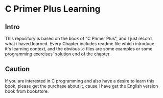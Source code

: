 # C Primer Plus Learning #
## Intro ##
This repository is based on the book of "C Primer Plus", and I just record what i haved learned.
Every Chapter includes readme file which introduce it's learning context, and the obvious .c files are some examples or some programming exercises' solution end of the chapter.

## Caution ##
If you are interested in C programming and also have a desire to learn this book, please get the purchase about it, cause I have get the English version book from bookstore.